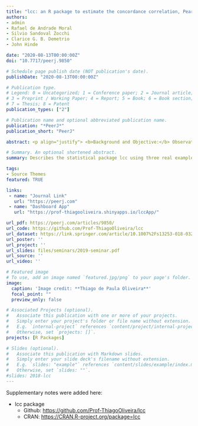 ```yaml
---
title: "lcc: an R package to estimate the concordance correlation, Pearson correlation, and accuracy over time"
authors:
- admin
- Rafael de Andrade Moral
- Silvio Sandoval Zocchi
- Clarice G. B. Demetrio
- John Hinde

date: "2020-08-13T00:00:00Z"
doi: "10.7717/peerj.9850"

# Schedule page publish date (NOT publication's date).
publishDate: "2020-08-13T00:00:00Z"

# Publication type.
# Legend: 0 = Uncategorized; 1 = Conference paper; 2 = Journal article;
# 3 = Preprint / Working Paper; 4 = Report; 5 = Book; 6 = Book section;
# 7 = Thesis; 8 = Patent
publication_types: ["2"]

# Publication name and optional abbreviated publication name.
publication: "*PeerJ*"
publication_short: "PeerJ"

abstract: <p align="justify"> <b>Background and Objective:</b> Observational studies and experiments in medicine, pharmacology, and agronomy are often concerned with assessing whether different methods or raters produce similar values over the time when measuring a quantitative variable. This paper aims to describe the statistical package lcc, for are, that can be used to estimate the extent of agreement between two (or more) methods over the time, and illustrate the developed methodology using three real examples. <br> <br> <b>Methods:</b> The longitudinal concordance correlation, longitudinal Pearson correlation, and longitudinal accuracy functions can be estimated based on ﬁxed effects and variance components of the mixed-effects regression model. Inference is made through bootstrap conﬁdence intervals and diagnostic can be done via plots, and statistical tests. <br> <br> <b>Results:</b> The main features of the package are estimation and inference about the extent of agreement using numerical and graphical summaries. Moreover, our approach accommodates both balanced and unbalanced experimental designs or observational studies, and allows for different within-group error structures, while allowing for the inclusion of covariates in the linear predictor to control systematic variations in the response. All examples show that our methodology is ﬂexible and can be applied to many different data types. <br> <br> <b>Conclusions:</b> The lcc package, available on the CRAN repository, proved to be a useful tool to describe the agreement between two or more methods over time, allowing the detection of changes in the extent of agreement. The inclusion of different structures for the variance-covariance matrices of random effects and residuals makes the package ﬂexible for working with different types of databases. </p>

# Summary. An optional shortened abstract.
summary: Describes the statistical package lcc using three real examples. 

tags:
- Source Themes
featured: TRUE

links:
 - name: "Journal Link"
   url: "https://peerj.com"
 - name: "Dashboard App"
   url: "https://prof-thiagooliveira.shinyapps.io/lccApp/"

url_pdf: https://peerj.com/articles/9850/
url_code: https://github.com/Prof-ThiagoOliveira/lcc
url_dataset: https://link.springer.com/article/10.1007%2Fs13253-018-0321-1
url_poster: ''
url_project: ''
url_slides: files/seminars/2019-seminar.pdf
url_source: ''
url_video: ''

# Featured image
# To use, add an image named `featured.jpg/png` to your page's folder. 
image:
  caption: 'Image credit: **Thiago de Paula Oliveira**'
  focal_point: ""
  preview_only: false

# Associated Projects (optional).
#   Associate this publication with one or more of your projects.
#   Simply enter your project's folder or file name without extension.
#   E.g. `internal-project` references `content/project/internal-project/index.md`.
#   Otherwise, set `projects: []`.
projects: [R Packages]

# Slides (optional).
#   Associate this publication with Markdown slides.
#   Simply enter your slide deck's filename without extension.
#   E.g. `slides: "example"` references `content/slides/example/index.md`.
#   Otherwise, set `slides: ""`.
#slides: 2018-lcc
---
```


Supplementary notes were added here:

* lcc package
    * Github: https://github.com/Prof-ThiagoOliveira/lcc
    * CRAN: https://CRAN.R-project.org/package=lcc
